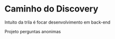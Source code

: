 # Caminho do Discovery

Intuito da trila é focar desenvolvimento em back-end

Projeto perguntas anonimas